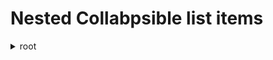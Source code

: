 # Nested Collabpsible list items

<details>
  <summary> root </summary>

  <blockquote>

  <details>

  <summary> child level 1 </summary>
  
  <blockquote>
  
  <details>
    <summary> child level 2 </summary>
  </details>

  </blockquote>
  </details>

</details>
